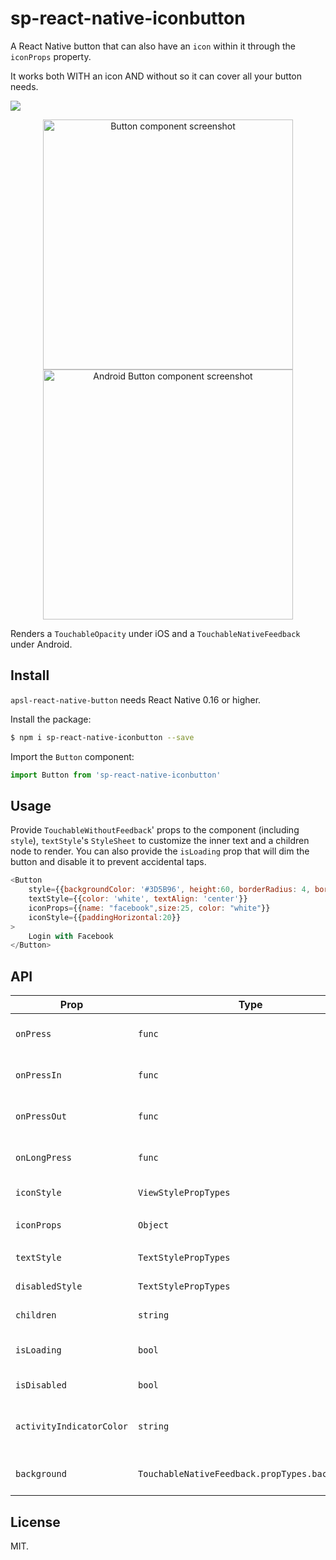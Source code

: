 # sp-react-native-iconbutton

A React Native button that can also have an `icon` within it through the `iconProps` property.

It works both WITH an icon AND without so it can cover all your button needs.

<img src="https://app.box.com/representation/file_version_60871688245/image_2048/1.png?shared_name=6u2psds0k555fxstpkpaogvaceetqj0a" >




<p align="center">
<img src="https://raw.githubusercontent.com/wiki/APSL/react-native-button/button.png" alt="Button component screenshot" width="400">
<img src="https://raw.githubusercontent.com/wiki/APSL/react-native-button/and.png" alt="Android Button component screenshot" width="400">
</p>

Renders a ``TouchableOpacity`` under iOS and a ``TouchableNativeFeedback`` under Android.

## Install

``apsl-react-native-button`` needs React Native 0.16 or higher.

Install the package:

```bash
$ npm i sp-react-native-iconbutton --save
```

Import the ``Button`` component:

```javascript
import Button from 'sp-react-native-iconbutton'
```

## Usage

Provide ``TouchableWithoutFeedback``' props to the component (including ``style``),
``textStyle``'s ``StyleSheet`` to customize the inner text and a children node
to render. You can also provide the ``isLoading`` prop that will dim the button
and disable it to prevent accidental taps.

```javascript
<Button
    style={{backgroundColor: '#3D5B96', height:60, borderRadius: 4, borderWidth: 1, borderColor: 'rgba(0,0,0,0.2)'}}
    textStyle={{color: 'white', textAlign: 'center'}}
    iconProps={{name: "facebook",size:25, color: "white"}}
    iconStyle={{paddingHorizontal:20}}
>
    Login with Facebook
</Button>
```    


## API

| Prop | Type | Description |
|------|------|-------------|
| ``onPress`` | ``func`` | Function to execute when the ``onPress`` event is triggered. |
| ``onPressIn`` | ``func`` | Function to execute when the ``onPressIn`` event is triggered. |
| ``onPressOut`` | ``func`` | Function to execute when the ``onPressOut`` event is triggered. |
| ``onLongPress`` | ``func`` | Function to execute when the ``onLongPress`` event is triggered. |
| ``iconStyle`` | ``ViewStylePropTypes`` | The StyleSheet to apply to the inner button text. |
| ``iconProps`` | ``Object`` | The properties to pass to `react-native-vector-icons` |
| ``textStyle`` | ``TextStylePropTypes`` | The StyleSheet to apply to the inner button text. |
| ``disabledStyle`` | ``TextStylePropTypes`` | The StyleSheet to apply when disabled. |
| ``children`` | ``string`` | The ``string`` to render as the text button. |
| ``isLoading`` | ``bool`` | Renders an inactive state dimmed button with a spinner if ``true``. |
| ``isDisabled`` | ``bool`` | Renders an inactive state dimmed button if ``true``. |
| ``activityIndicatorColor`` | ``string`` | Sets the button of the ``ActivityIndicatorIOS`` or ``ProgressBarAndroid`` in the loading state. |
| ``background`` | ``TouchableNativeFeedback.propTypes.background`` | **Android only**. The background prop of ``TouchableNativeFeedback``. |







## License

MIT.

